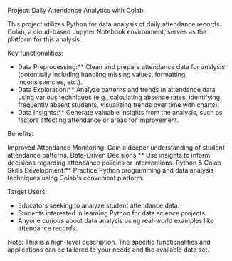 Project: Daily Attendance Analytics with Colab

This project utilizes Python for data analysis of daily attendance records.  Colab, a cloud-based Jupyter Notebook environment, serves as the platform for this analysis.

Key functionalities:

* Data Preprocessing:** Clean and prepare attendance data for analysis (potentially including handling missing values, formatting inconsistencies, etc.).
* Data Exploration:** Analyze patterns and trends in attendance data using various techniques (e.g., calculating absence rates, identifying frequently absent students, visualizing trends over time with charts).
* Data Insights:** Generate valuable insights from the analysis, such as factors affecting attendance or areas for improvement.

Benefits:

Improved Attendance Monitoring: Gain a deeper understanding of student attendance patterns.
Data-Driven Decisions:**  Use insights to inform decisions regarding attendance policies or interventions.
Python & Colab Skills Development:**  Practice Python programming and data analysis techniques using Colab's convenient platform.

Target Users:

* Educators seeking to analyze student attendance data.
* Students interested in learning Python for data science projects.
* Anyone curious about data analysis using real-world examples like attendance records.

Note: This is a high-level description. The specific functionalities and applications can be tailored to your needs and the available data set.
